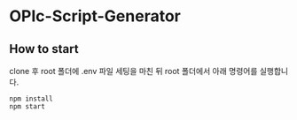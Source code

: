# OPIc-Script-Generator

## How to start

clone 후 root 폴더에 .env 파일 세팅을 마친 뒤 root 폴더에서 아래 명령어를 실행합니다.
```
npm install
npm start
```
